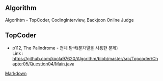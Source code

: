 ## Algorithm
 Algorihtm - TopCoder, CodingInterview, Backjoon Online Judge


 ## TopCoder
 - p112, The Palindrome - 전체 탐색(문자열을 사용한 문제) <br>
 Link : https://github.com/koola97620/Algorithm/blob/master/src/Topcoder/Chapter05/Question04/Main.java







[Markdown](https://stackedit.io/app#)